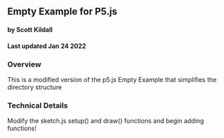 ## Empty Example for P5.js
#### by Scott Kildall
#### Last updated Jan 24 2022



### Overview
This is a modified version of the p5.js Empty Example that simplifies the directory structure


### Technical Details

Modify the sketch.js setup() and draw() functions and begin adding functions!
